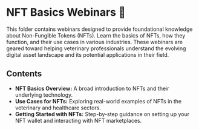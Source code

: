 # NFT Basics Webinars 🎥

This folder contains webinars designed to provide foundational knowledge about Non-Fungible Tokens (NFTs). Learn the basics of NFTs, how they function, and their use cases in various industries. These webinars are geared toward helping veterinary professionals understand the evolving digital asset landscape and its potential applications in their field.

## Contents

- **NFT Basics Overview:** A broad introduction to NFTs and their underlying technology.
- **Use Cases for NFTs:** Exploring real-world examples of NFTs in the veterinary and healthcare sectors.
- **Getting Started with NFTs:** Step-by-step guidance on setting up your NFT wallet and interacting with NFT marketplaces.
